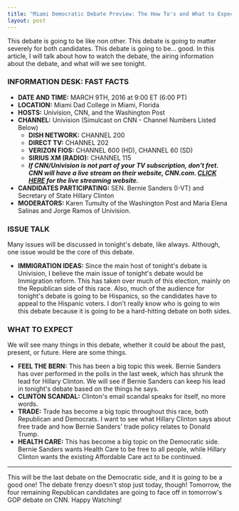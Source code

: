```yaml
---
title: "Miami Democratic Debate Preview: The How To's and What to Expect"
layout: post
---
```


This debate is going to be like non other. This debate is going to matter severely for both candidates. This debate is going to be...  good. In this article, I will talk about how to watch the debate, the airing information about the debate, and what will we see tonight.

### INFORMATION DESK: FAST FACTS

- **DATE AND TIME:** MARCH 9TH, 2016 at 9:00 ET (6:00 PT)
- **LOCATION:** Miami Dad College in Miami, Florida
- **HOSTS:** Univision, CNN, and the Washington Post
- **CHANNEL:** Univision (Simulcast on CNN - Channel Numbers Listed Below)
  - **DISH NETWORK:** CHANNEL 200
  - **DIRECT TV:** CHANNEL 202
  - **VERIZON FIOS:** CHANNEL 600 (HD),  CHANNEL 60 (SD)
  - **SIRIUS XM (RADIO):** CHANNEL 115
  - ***If CNN/Univision is not part of your TV subscription, don't fret. CNN will have a live stream on their website, CNN.com.  [CLICK HERE](http://go.cnn.com/?stream=cnn&sr=watchHPbutton) for the live streaming website.***
- **CANDIDATES PARTICIPATING:** SEN. Bernie Sanders (I-VT) and Secretary of State Hillary Clinton
- **MODERATORS:** Karen Tumulty of the Washington Post and Maria Elena Salinas and Jorge Ramos of Univision.
<!--more-->
### ISSUE TALK

Many issues will be discussed in tonight's debate, like always. Although, one issue would be the core of this debate.

- **IMMIGRATION IDEAS:** Since the main host of tonight's debate is Univision, I believe the main issue of tonight's debate would be Immigration reform. This has taken over much of this election, mainly on the Republican side of this race. Also, much of the audience for tonight's debate is going to be Hispanics, so the candidates have to appeal to the Hispanic voters. I don't really know who is going to win this debate because it is going to be a hard-hitting debate on both sides.

### WHAT TO EXPECT

We will see many things in this debate, whether it could be about the past, present, or future. Here are some things.

- **FEEL THE BERN:** This has been a big topic this week. Bernie Sanders has over performed in the polls in the last week, which has shrunk the lead for Hillary Clinton. We will see if Bernie Sanders can keep his lead in tonight's debate based on the things he says.
- **CLINTON SCANDAL:** Clinton's email scandal speaks for itself, no more words.
- **TRADE:** Trade has become a big topic throughout this race, both Republican and Democrats. I want to see what Hillary Clinton says about free trade and how Bernie Sanders' trade policy relates to Donald Trump.
- **HEALTH CARE:** This has become a big topic on the Democratic side. Bernie Sanders wants Health Care to be free to all people, while Hillary Clinton wants the existing Affordable Care act to be continued.

________________________________

This will be the last debate on the Democratic side, and it is going to be a good one! The debate frenzy doesn't stop just today, though! Tomorrow, the four remaining Republican candidates are going to face off in tomorrow's GOP debate on CNN. Happy Watching!

